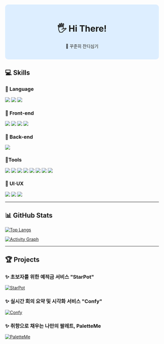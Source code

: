 <div align="center" style="background-color: #DDEEFF; padding: 20px; border-radius: 10px;">

# 🖐 Hi There! 
🌱 꾸준히 잔디심기  

</div>



## 💻 Skills  

### 🔹 Language  
![](https://img.shields.io/badge/Python-3776AB?style=for-the-badge&logo=python&logoColor=white) ![](https://img.shields.io/badge/JavaScript-F7DF1E?style=for-the-badge&logo=javascript&logoColor=black) ![](https://img.shields.io/badge/TypeScript-3178C6?style=for-the-badge&logo=typescript&logoColor=white)

### 🔹 Front-end  
![](https://img.shields.io/badge/HTML-239120?style=for-the-badge&logo=html5&logoColor=white) ![](https://img.shields.io/badge/CSS-239120?style=for-the-badge&logo=css3&logoColor=white) ![](https://img.shields.io/badge/React-61DAFB?style=for-the-badge&logo=react&logoColor=black) ![](https://img.shields.io/badge/Vue.js-4FC08D?style=for-the-badge&logo=vue.js&logoColor=white)

### 🔹 Back-end  
![](https://img.shields.io/badge/Django-092E20?style=for-the-badge&logo=django&logoColor=white)


### 🔹Tools  
![](https://img.shields.io/badge/Git-F05032?style=for-the-badge&logo=git&logoColor=white) 
![](https://img.shields.io/badge/GitHub-181717?style=for-the-badge&logo=github&logoColor=white) 
![](https://img.shields.io/badge/GitLab-FC6D26?style=for-the-badge&logo=gitlab&logoColor=white) 
![](https://img.shields.io/badge/Jira-0052CC?style=for-the-badge&logo=jira&logoColor=white) 
![](https://img.shields.io/badge/Postman-FF6C37?style=for-the-badge&logo=postman&logoColor=white) 
![](https://img.shields.io/badge/PyCharm-000000?style=for-the-badge&logo=pycharm&logoColor=white) 
![](https://img.shields.io/badge/VSCode-007ACC?style=for-the-badge&logo=visual-studio-code&logoColor=white) 
![](https://img.shields.io/badge/Notion-000000?style=for-the-badge&logo=notion&logoColor=white)
 

### 🎨 UI·UX  
![](https://img.shields.io/badge/Adobe%20Photoshop-31A8FF?style=for-the-badge&logo=Adobe%20Photoshop&logoColor=white) 
![](https://img.shields.io/badge/Adobe%20Illustrator-FF9A00?style=for-the-badge&logo=Adobe%20Illustrator&logoColor=white) 
![](https://img.shields.io/badge/Figma-F24E1E?style=for-the-badge&logo=figma&logoColor=white)  

---

## 📊 GitHub Stats  

[![Top Langs](https://github-readme-stats.vercel.app/api/top-langs/?username=notrealsilk&layout=compact&theme=transparent&bg_color=DDEEFF&title_color=00008B&text_color=00008B)](https://github.com/notrealsilk)  

[![Activity Graph](https://github-readme-activity-graph.vercel.app/graph?username=notrealsilk&theme=react-dark&bg_color=DDEEFF&hide_border=true&line=00008B&color=00008B)](https://github.com/ashutosh00710/github-readme-activity-graph)  


---

## 🏆 Projects  

### ✨ 초보자를 위한 예적금 서비스 **"StarPot"**  
[![StarPot](https://github.com/user-attachments/assets/6e0dffd1-8205-499d-b15e-aa89906dbe70)](https://github.com/hyunheeya/final_pjt)  

### ✨ 실시간 회의 요약 및 시각화 서비스 **"Confy"**  
[![Confy](https://github.com/user-attachments/assets/ddba92c1-9981-4d14-866e-63b1f44b6361)](https://github.com/Setto1044/Confy)  

### ✨ 취향으로 채우는 나만의 팔레트, PaletteMe
[![PaletteMe](https://github.com/user-attachments/assets/e674836a-c7b4-4582-8067-1a7730f80f5c)](https://github.com/yooniqlo-kim/PaletteMe) 
